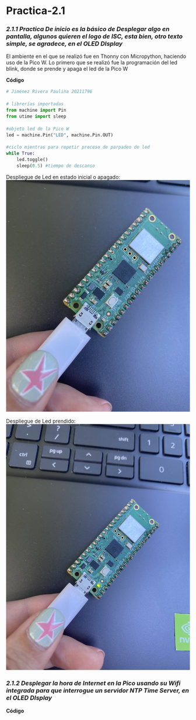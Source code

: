 # Practica-2.1

### *2.1.1 Practica De inicio es la básico de Desplegar algo en pantalla, algunos quieren el logo de ISC, esta bien, otro texto simple, se agradece,  en el OLED DIsplay*

El ambiente en el que se realizó fue en Thonny con Micropython, haciendo uso de la Pico W.
Lo primero que se realizó fue la programación del led blink, donde se prende y apaga el led de la Pico W

**Código**
```python
# Jiménez Rivera Paulina 20211796

# librerías importadas
from machine import Pin
from utime import sleep

#objeto led de la Pico W
led = machine.Pin("LED", machine.Pin.OUT)

#ciclo mientras para repetir proceso de parpadeo de led
while True:
    led.toggle()
    sleep(0.5) #tiempo de descanso
```

Despliegue de Led en estado inicial o apagado:
![](ledapagado.png)

Despliegue de Led prendido:
![](ledprendido.jpg)


### *2.1.2 Desplegar la hora de Internet en la Pico usando su Wifi integrada para que interrogue un servidor NTP Time Server, en el OLED DIsplay*
**Código**
